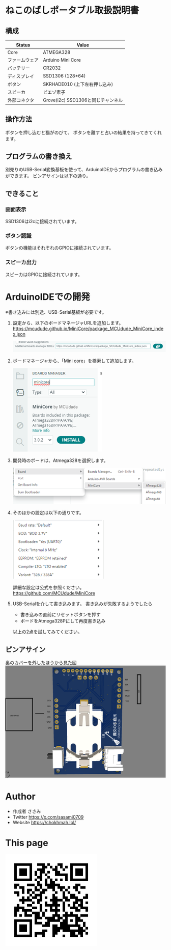 # ねこのばしポータブル取扱説明書
## 構成
| Status | Value |
| --- | --- |
| Core | ATMEGA328 |
| ファームウェア | Arduino Mini Core |
| バッテリー | CR2032 |
| ディスプレイ | SSD1306 (128*64) |
| ボタン | SKRHADE010 (上下左右押し込み)|
| スピーカ | ピエゾ素子 |
| 外部コネクタ | Grove(i2c) SSD1306と同じチャンネル |
## 操作方法
ボタンを押し込むと猫がのびて、
ボタンを離すと占いの結果を持ってきてくれます。
## プログラムの書き換え
別売りのUSB-Serial変換基板を使って、ArduinoIDEからプログラムの書き込みができます。
ピンアサインは以下の通り。
## できること
### 画面表示
SSD1306はi2cに接続されています。
### ボタン認識
ボタンの機能はそれぞれのGPIOに接続されています。
### スピーカ出力
スピーカはGPIOに接続されています。
# ArduinoIDEでの開発
※書き込みには別途、USB-Serial基板が必要です。

1. 設定から、以下のボードマネージャURLを追加します。
https://mcudude.github.io/MiniCore/package_MCUdude_MiniCore_index.json

    ![alt text](img/image1.png)

2. ボードマネージャから、「Mini core」を検索して追加します。

    ![ArduinoIDE](img/image2.png)

3. 開発時のボードは、Atmega328を選択します。

    ![ArduinoIDE](img/image3.png)

4. そのほかの設定は以下の通りです。

    ![ArduinoIDE](img/image4.png)

    詳細な設定は公式を参照ください。
    https://github.com/MCUdude/MiniCore

5. USB-Serialを介して書き込みます。
書き込みが失敗するようでしたら
    - 書き込みの直前にリセットボタンを押す
    - ボードをAtmega328Pにして再度書き込み

    以上の2点を試してみてください。

## ピンアサイン
裏のカバーを外したほうから見た図
![PIN](img/pin.png)

# Author
 
* 作成者 ささみ
* Twitter https://x.com/sasami0709
* Website https://chokhmah.lol/

# This page
![QRcode](img/qr.png)

